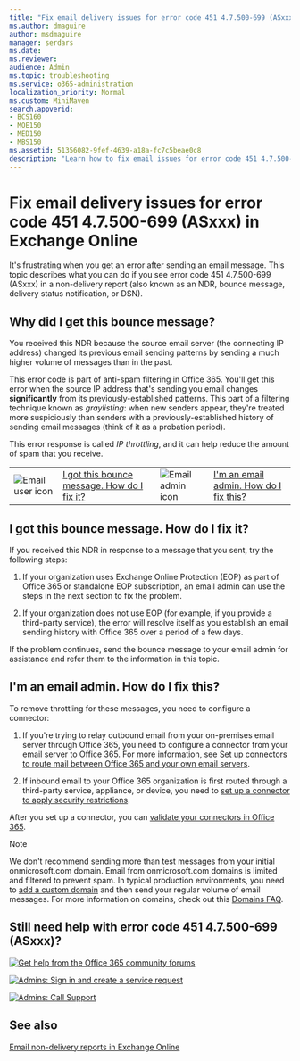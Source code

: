 ```yaml
---
title: "Fix email delivery issues for error code 451 4.7.500-699 (ASxxx) in Exchange Online"
ms.author: dmaguire
author: msdmaguire
manager: serdars
ms.date:
ms.reviewer: 
audience: Admin
ms.topic: troubleshooting
ms.service: o365-administration
localization_priority: Normal
ms.custom: MiniMaven
search.appverid:
- BCS160
- MOE150
- MED150
- MBS150
ms.assetid: 51356082-9fef-4639-a18a-fc7c5beae0c8
description: "Learn how to fix email issues for error code 451 4.7.500-699 (ASxxx) in Exchange Online (IP throttling)."
---
```


# Fix email delivery issues for error code 451 4.7.500-699 (ASxxx) in Exchange Online

It's frustrating when you get an error after sending an email message. This topic describes what you can do if you see error code 451 4.7.500-699 (ASxxx) in a non-delivery report (also known as an NDR, bounce message, delivery status notification, or DSN).

## Why did I get this bounce message?

You received this NDR because the source email server (the connecting IP address) changed its previous email sending patterns by sending a much higher volume of messages than in the past.

This error code is part of anti-spam filtering in Office 365. You'll get this error when the source IP address that's sending you email changes **significantly** from its previously-established patterns. This part of a filtering technique known as _graylisting_: when new senders appear, they're treated more suspiciously than senders with a previously-established history of sending email messages (think of it as a probation period).

This error response is called _IP throttling_, and it can help reduce the amount of spam that you receive.

|||||
|:-----|:-----|:-----|:-----|
|![Email user icon](../../media/31425afd-41a9-435e-aa85-6886277c369b.png)|[I got this bounce message. How do I fix it?](#i-got-this-bounce-message-how-do-i-fix-it)|![Email admin icon](../../media/3d4c569e-b819-4a29-86b1-4b9619cf2acf.png)|[I'm an email admin. How do I fix this?](#im-an-email-admin-how-do-i-fix-this)|

## I got this bounce message. How do I fix it?

If you received this NDR in response to a message that you sent, try the following steps:

1. If your organization uses Exchange Online Protection (EOP) as part of Office 365 or standalone EOP subscription, an email admin can use the steps in the next section to fix the problem.

2. If your organization does not use EOP (for example, if you provide a third-party service), the error will resolve itself as you establish an email sending history with Office 365 over a period of a few days.

If the problem continues, send the bounce message to your email admin for assistance and refer them to the information in this topic.

## I'm an email admin. How do I fix this?

To remove throttling for these messages, you need to configure a connector:

1. If you're trying to relay outbound email from your on-premises email server through Office 365, you need to configure a connector from your email server to Office 365. For more information, see [Set up connectors to route mail between Office 365 and your own email servers](https://go.microsoft.com/fwlink/p/?LinkId=785273).

2. If inbound email to your Office 365 organization is first routed through a third-party service, appliance, or device, you need to [set up a connector to apply security restrictions](https://go.microsoft.com/fwlink/p/?LinkId=785272).

After you set up a connector, you can [validate your connectors in Office 365](https://go.microsoft.com/fwlink/p/?LinkId=785240).

> [!NOTE]
> We don't recommend sending more than test messages from your initial onmicrosoft.com domain. Email from onmicrosoft.com domains is limited and filtered to prevent spam. In typical production environments, you need to [add a custom domain](https://support.office.com/article/6383f56d-3d09-4dcb-9b41-b5f5a5efd611.aspx) and then send your regular volume of email messages. For more information on domains, check out this [Domains FAQ](https://support.office.com/article/1272bad0-4bd4-4796-8005-67d6fb3afc5a.aspx).

## Still need help with error code 451 4.7.500-699 (ASxxx)?

[![Get help from the Office 365 community forums](../../media/12a746cc-184b-4288-908c-f718ce9c4ba5.png)](https://go.microsoft.com/fwlink/p/?LinkId=518605)

[![Admins: Sign in and create a service request](../../media/10862798-181d-47a5-ae4f-3f8d5a2874d4.png)](https://go.microsoft.com/fwlink/p/?LinkId=519124)

[![Admins: Call Support](../../media/9f262e67-e8c9-4fc0-85c2-b3f4cfbc064e.png)](https://go.microsoft.com/fwlink/p/?LinkID=518322)

## See also

[Email non-delivery reports in Exchange Online](non-delivery-reports-in-exchange-online.md)
